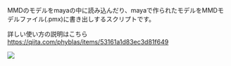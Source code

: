 MMDのモデルをmayaの中に読み込んだり、mayaで作られたモデルをMMDモデルファイル(.pmx)に書き出しするスクリプトです。

詳しい使い方の説明はこちら https://qiita.com/phyblas/items/53161a1d83ec3d81f649

![](https://phyblas.hinaboshi.com/rup/yami/2018/a04.jpg)
